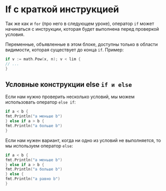 # If с краткой инструкцией

Так же как и `for` (про него в следующем уроке), оператор `if` может начинаться с инструкции, которая будет выполнена
перед
проверкой условия.

Переменные, объявленные в этом блоке, доступны только в области видимости, которая существует до конца `if`. Пример:

```go
if v := math.Pow(x, n); v < lim {
// ...
}

```

## Условные конструкции else `if и else`

Если нам нужно проверить несколько условий, мы можем использовать оператор `else if`:

```go
if a < b {
fmt.Println("a меньше b")
} else if a > b {
fmt.Println("a больше b")
}
```

Если нам нужен вариант, когда ни одно из условий не выполняется, то мы используем оператор `else`:

```go
if a < b {
fmt.Println("a меньше b")
} else if a > b {
fmt.Println("a больше b")
} else {
fmt.Println("a равно b")
}
```